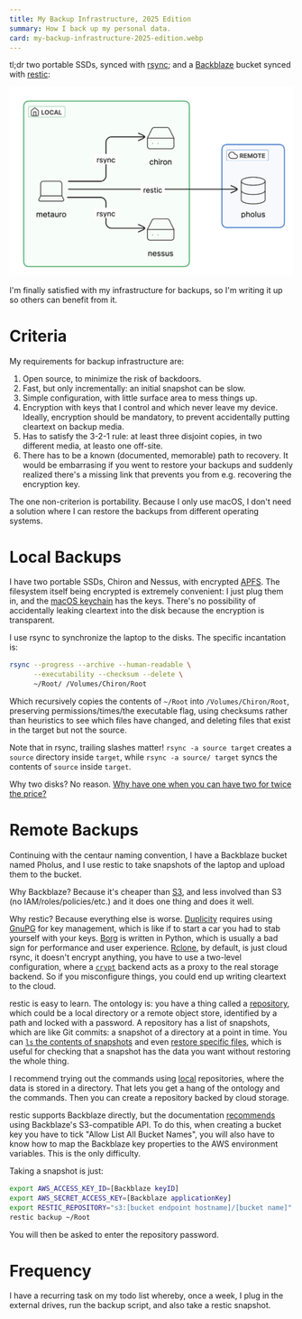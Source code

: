 ```yaml
---
title: My Backup Infrastructure, 2025 Edition
summary: How I back up my personal data.
card: my-backup-infrastructure-2025-edition.webp
---
```


tl;dr two portable SSDs, synced with [rsync]; and a [Backblaze][bb] bucket synced with [restic]:

![A diagram of my backup infrastructure. In a box labeled 'local', my laptop, 'metauro', and the two SSDs, 'chiron' and 'nessus', backed up with rsync. In a box labeled 'remote', the Backblaze bucket named 'pholus', backed up with restic.](/assets/content/my-backup-infrastructure-2025-edition/infra.svg)

I'm finally satisfied with my infrastructure for backups, so I'm writing it up so others can benefit from it.

# Criteria

My requirements for backup infrastructure are:

1. Open source, to minimize the risk of backdoors.
1. Fast, but only incrementally: an initial snapshot can be slow.
1. Simple configuration, with little surface area to mess things up.
1. Encryption with keys that I control and which never leave my device. Ideally, encryption should be mandatory, to prevent accidentally putting cleartext on backup media.
1. Has to satisfy the 3-2-1 rule: at least three disjoint copies, in two different media, at leasto one off-site.
1. There has to be a known (documented, memorable) path to recovery. It would be embarrasing if you went to restore your backups and suddenly realized there's a missing link that prevents you from e.g. recovering the encryption key.

The one non-criterion is portability. Because I only use macOS, I don't need a solution where I can restore the backups from different operating systems.

# Local Backups

I have two portable SSDs, Chiron and Nessus, with encrypted [APFS]. The filesystem itself being encrypted is extremely convenient: I just plug them in, and the [macOS keychain][kc] has the keys. There's no possibility of accidentally leaking cleartext into the disk because the encryption is transparent.

I use rsync to synchronize the laptop to the disks. The specific incantation is:

```bash
rsync --progress --archive --human-readable \
      --executability --checksum --delete \
      ~/Root/ /Volumes/Chiron/Root
```

Which recursively copies the contents of `~/Root` into `/Volumes/Chiron/Root`, preserving permissions/times/the executable flag, using checksums rather than heuristics to see which files have changed, and deleting files that exist in the target but not the source.

Note that in rsync, trailing slashes matter! `rsync -a source target` creates a `source` directory inside `target`, while `rsync -a source/ target` syncs the contents of `source` inside `target`.

Why two disks? No reason. [Why have one when you can have two for twice the price?][hadden]

# Remote Backups

Continuing with the centaur naming convention, I have a Backblaze bucket named Pholus, and I use restic to take snapshots of the laptop and upload them to the bucket.

Why Backblaze? Because it's cheaper than [S3], and less involved than S3 (no IAM/roles/policies/etc.) and it does one thing and does it well.

Why restic? Because everything else is worse. [Duplicity][dup] requires using [GnuPG][gpg] for key management, which is like if to start a car you had to stab yourself with your keys. [Borg] is written in Python, which is usually a bad sign for performance and user experience. [Rclone], by default, is just cloud rsync, it doesn't encrypt anything, you have to use a two-level configuration, where a [`crypt`][rcrypt] backend acts as a proxy to the real storage backend. So if you misconfigure things, you could end up writing cleartext to the cloud.

restic is easy to learn. The ontology is: you have a thing called a [repository][repo], which could be a local directory or a remote object store, identified by a path and locked with a password. A repository has a list of snapshots, which are like Git commits: a snapshot of a directory at a point in time. You can [`ls` the contents of snapshots][ls] and even [restore specific files][dump], which is useful for checking that a snapshot has the data you want without restoring the whole thing.

I recommend trying out the commands using [local] repositories, where the data is stored in a directory. That lets you get a hang of the ontology and the commands. Then you can create a repository backed by cloud storage.

restic supports Backblaze directly, but the documentation [recommends][rec] using Backblaze's S3-compatible API. To do this, when creating a bucket key you have to tick "Allow List All Bucket Names", you will also have to know how to map the Backblaze key properties to the AWS environment variables. This is the only difficulty.

Taking a snapshot is just:

```bash
export AWS_ACCESS_KEY_ID=[Backblaze keyID]
export AWS_SECRET_ACCESS_KEY=[Backblaze applicationKey]
export RESTIC_REPOSITORY="s3:[bucket endpoint hostname]/[bucket name]"
restic backup ~/Root
```

You will then be asked to enter the repository password.

# Frequency

I have a recurring task on my todo list whereby, once a week, I plug in the external drives, run the backup script, and also take a restic snapshot.

[APFS]: https://en.wikipedia.org/wiki/Apple_File_System
[Borg]: https://www.borgbackup.org/
[Rclone]: https://rclone.org/
[S3]: https://aws.amazon.com/s3/
[bb]: https://www.backblaze.com/
[dump]: https://restic.readthedocs.io/en/stable/050_restore.html#printing-files-to-stdout
[dup]: https://en.wikipedia.org/wiki/Duplicity_(software)
[gpg]: https://en.wikipedia.org/wiki/GNU_Privacy_Guard
[hadden]: https://www.youtube.com/watch?v=Et4sMJP9FmM
[kc]: https://en.wikipedia.org/wiki/Keychain_(software)
[local]: https://restic.readthedocs.io/en/stable/030_preparing_a_new_repo.html#local
[ls]: https://restic.readthedocs.io/en/stable/045_working_with_repos.html#listing-files-in-a-snapshot
[rcrypt]: https://rclone.org/crypt/
[rec]: https://restic.readthedocs.io/en/stable/030_preparing_a_new_repo.html#backblaze-b2
[repo]: https://restic.readthedocs.io/en/stable/045_working_with_repos.html
[restic]: https://restic.net/
[rsync]: https://en.wikipedia.org/wiki/Rsync
